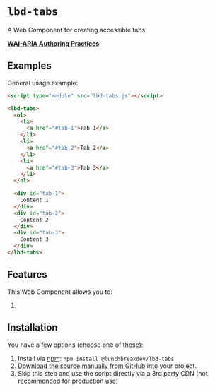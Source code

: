 # `lbd-tabs`

A Web Component for creating accessible tabs

**[WAI-ARIA Authoring Practices](https://www.w3.org/WAI/ARIA/apg/patterns/tabs/)**

## Examples

General usage example:

```html
<script type="module" src="lbd-tabs.js"></script>

<lbd-tabs>
  <ol>
    <li>
      <a href="#tab-1">Tab 1</a>
    </li>
    <li>
      <a href="#tab-2">Tab 2</a>
    </li>
    <li>
      <a href="#tab-3">Tab 3</a>
    </li>
  </ol>

  <div id="tab-1">
    Content 1
  </div>
  <div id="tab-2">
    Content 2
  </div>
  <div id="tab-3">
    Content 3
  </div>
</lbd-tabs>
```

## Features

This Web Component allows you to:

1.

## Installation

You have a few options (choose one of these):

1. Install via [npm](https://www.npmjs.com/package/@lunchbreakdev/lbd-tabs): `npm install @lunchbreakdev/lbd-tabs`
2. [Download the source manually from GitHub](https://github.com/lunchbreakdev/lbd-components/releases) into your project.
3. Skip this step and use the script directly via a 3rd party CDN (not recommended for production use)
